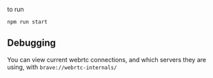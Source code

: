 to run
```
npm run start
```

## Debugging

You can view current webrtc connections, and which servers they are using, with `brave://webrtc-internals/`
